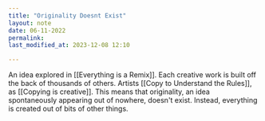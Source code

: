 ```yaml
---
title: "Originality Doesnt Exist"
layout: note
date: 06-11-2022
permalink:
last_modified_at: 2023-12-08 12:10

---
```


An idea explored in [[Everything is a Remix]]. Each creative work is built off the back of thousands of others. Artists [[Copy to Understand the Rules]], as [[Copying is creative]].  This means that originality, an idea spontaneously appearing out of nowhere, doesn't exist. Instead, everything is created out of bits of other things. 
